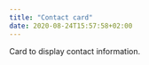 ```yaml
---
title: "Contact card"
date: 2020-08-24T15:57:58+02:00
---
```


Card to display contact information.
